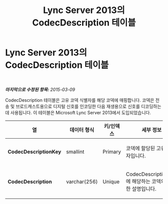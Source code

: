 ﻿---
title: Lync Server 2013의 CodecDescription 테이블
TOCTitle: Lync Server 2013의 CodecDescription 테이블
ms:assetid: 3598acb8-7ea6-4748-8417-149c971c32a2
ms:mtpsurl: https://technet.microsoft.com/ko-kr/library/JJ204797(v=OCS.15)
ms:contentKeyID: 49303273
ms.date: 08/10/2015
mtps_version: v=OCS.15
ms.translationtype: HT
---

# Lync Server 2013의 CodecDescription 테이블

 

_**마지막으로 수정된 항목:** 2015-03-09_

CodecDescription 테이블은 고유 코덱 식별자를 해당 코덱에 매핑합니다. 코덱은 전송 및 브로드캐스트용으로 디지털 신호를 인코딩한 다음 재생용으로 신호를 디코딩하는 데 사용됩니다. 이 테이블은 Microsoft Lync Server 2013에서 도입되었습니다.


<table>
<colgroup>
<col style="width: 25%" />
<col style="width: 25%" />
<col style="width: 25%" />
<col style="width: 25%" />
</colgroup>
<thead>
<tr class="header">
<th><strong>열</strong></th>
<th><strong>데이터 형식</strong></th>
<th><strong>키/인덱스</strong></th>
<th><strong>세부 정보</strong></th>
</tr>
</thead>
<tbody>
<tr class="odd">
<td><p><strong>CodecDescriptionKey</strong></p></td>
<td><p>smallint</p></td>
<td><p>Primary</p></td>
<td><p>코덱에 할당된 고유 식별자입니다.</p></td>
</tr>
<tr class="even">
<td><p><strong>CodecDescription</strong></p></td>
<td><p>varchar(256)</p></td>
<td><p>Unique</p></td>
<td><p>CodecDescriptionKey에 해당하는 코덱의 고유한 설명입니다.</p></td>
</tr>
</tbody>
</table>

